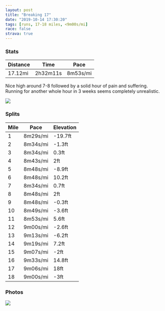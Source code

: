 ```yaml
---
layout: post
title: "Breaking 17"
date: "2019-10-14 17:30:20"
tags: [runs, 17-18 miles, <9m00s/mi]
race: false
strava: true
---
```


### Stats

| Distance | Time | Pace |
|----------|------|------|
|17.12mi|2h32m11s|8m53s/mi|

Nice high around 7-8 followed by a solid hour of pain and suffering. Running for another whole hour in 3 weeks seems completely unrealistic.

<img src='https://maps.googleapis.com/maps/api/staticmap?maptype=roadmap&path=enc:_eswFnupbMQoAL}@|BsGtE}JtC}HrAuChAiENcCzAg@fAu@vGyI~@_AzAeA~Aa@nCAlIjAvBj@bA`A\A`As@dCDb_@zFvKvCfALrJvCjB`A`GzBx@pAjBI`CbAlAjAtAlBz@zB\vKIVg@d@IfBt@jTEj@IL@pCc@dFFfCKvBN`BbAlAf@lBB|AUnAMdGf@hBfAvBd@nKTbDLt@v@`BXbAItAi@|BzD`GVz@DvBxA|@z@vAl@~APlAb@v@CtAlAt@z@fBHlB\rAhAn@^j@^N`@zBzB~AXx@VjC~A~Bh@~AfC|Ah@xAnApA^vA\j@JhBTpAo@vFMVWF}@vDcBtDoBfAgB\c@`@cAxCQvB@hFYrAe@lAkB~Co@xAoARi@ScB}C_CeBm@^}@pBa@ViCOuG}AmBO_ANuCk@OKMk@KaDq@Oa@_@{AWk@D}@b@U\O`ASX{APmCiAgFFoDu@mDFiBMMGEc@b@eHAsDXyBIa@cAm@wF{@{BLgCwAaCi@iJYuD[gFeAqMk@iHa@oC_@{KKuk@{BgBo@cAmA]QoDw@aAB}Ek@aFuAuBGi@Os@y@cAc@y@IkATuAw@cEb@eDcAg@X]bAwAdA{AMmA\iBBi@t@oB_@oMmDsAuA_HsDeAiAmNwJgScMaDyCsEwH{@}@aCqAq@u@{J_H{NsIgA{@wBD_@rA]ToBk@mBaBc@y@iI}FkAIiDmBcCmB{AGu@y@m@}Ag@u@yBk@mCsCeCcAsB{BuCwAg@u@cBH}NgHkZyRwFqCyFcEaJ{EgIcGiHsEoBeAb@h@bCfAxJfH|StL|JpGrI|E|PtK~BdAp@h@~Bz@`DvBjB@l@VtBd@dBbCb@\n@J`Av@jBdCz@j@tAPn@d@v@fCl@n@nBDhAhAjFhDrANhEtC|@Jt@x@`Gn@Td@fADpDvBn@h@t@DjC~AnItGjDhB|Af@lB|AtAv@rChD`B~Cv@|@hDrCnF`EpCnAbHbFzB`AxOpKdC`AbSnFtAFtEKxD{AtDt@bAI`BiD@wAdA_CbAyEpBeFf@q@f@kC`@}@PoA`CaFL}@n@eA|@aFjAgBfBiEz@kAEs@Py@~AwAhBmEJ{Al@iBTMNf@~@KRn@VPd@SdA}ChFeIDKSu@FO`AP|@uAh@_@pDqLZMf@VVCxDeELiAPOVj@Z?`CwATe@z@cA&key=AIzaSyC1MId7bFpkLXNAaYhBSTb8jLyiSqzbDtM&size=800x800&markers=color:yellow|label:S|40.73568,-73.98248&markers=color:green|label:F|40.733720000000005,-73.98729000000009'>

### Splits

| Mile | Pace | Elevation |
|------|------|-----------|
|1|8m29s/mi|-19.7ft|
|2|8m34s/mi|-1.3ft|
|3|8m34s/mi|0.3ft|
|4|8m43s/mi|2ft|
|5|8m48s/mi|-8.9ft|
|6|8m48s/mi|10.2ft|
|7|8m34s/mi|0.7ft|
|8|8m48s/mi|2ft|
|9|8m48s/mi|-0.3ft|
|10|8m49s/mi|-3.6ft|
|11|8m53s/mi|5.6ft|
|12|9m00s/mi|-2.6ft|
|13|9m13s/mi|-6.2ft|
|14|9m19s/mi|7.2ft|
|15|9m07s/mi|-2ft|
|16|9m33s/mi|14.8ft|
|17|9m06s/mi|18ft|
|18|9m00s/mi|-3ft|

### Photos
<img src='https://dgtzuqphqg23d.cloudfront.net/c0y2drX-pHgGUlwOWvjL-00HiC5ltpKdKQBYTUt97CA-768x662.jpg'>
